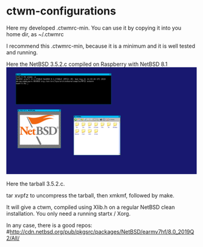 # ctwm-configurations

Here my developed .ctwmrc-min.
You can use it by copying it into you home dir, as  ~/.ctwmrc 

I recommend this .ctwmrc-min, because it is a minimum and it is well tested and running.

Here the NetBSD 3.5.2.c compiled on Raspberry with NetBSD 8.1
![](https://raw.githubusercontent.com/spartrekus/ctwm-configurations/master/ctwm-3.5.2c-compiled-netbsd.png)

Here the tarball 3.5.2.c.

tar xvpfz to uncompress the tarball,
then  xmkmf, followed by make. 

It will give a ctwm, compiled using Xlib.h on a regular NetBSD clean installation. 
You only need a running startx / Xorg.


In any case, there is a good repos:
#http://cdn.netbsd.org/pub/pkgsrc/packages/NetBSD/earmv7hf/8.0_2019Q2/All/
